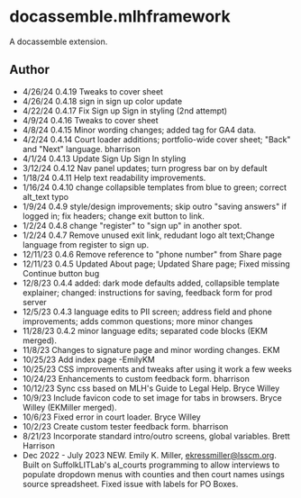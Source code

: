 # docassemble.mlhframework

A docassemble extension.

## Author
* 4/26/24   0.4.19 Tweaks to cover sheet
* 4/26/24   0.4.18 sign in sign up color update
* 4/22/24   0.4.17 Fix Sign up Sign in styling (2nd attempt)
* 4/9/24    0.4.16 Tweaks to cover sheet
* 4/8/24    0.4.15 Minor wording changes; added tag for GA4 data.
* 4/2/24    0.4.14 Court loader additions; portfolio-wide cover sheet; "Back" and "Next" language. bharrison
* 4/1/24    0.4.13 Update Sign Up Sign In styling
* 3/12/24   0.4.12 Nav panel updates; turn progress bar on by default
* 1/18/24   0.4.11 Help text readability improvements.
* 1/16/24   0.4.10 change collapsible templates from blue to green; correct alt_text typo
* 1/9/24    0.4.9 style/design improvements; skip outro "saving answers" if logged in; fix headers; change exit button to link.
* 1/2/24    0.4.8 change "register" to "sign up" in another spot.
* 1/2/24    0.4.7 Remove unused exit link, redudant logo alt text;Change language from register to sign up.
* 12/11/23  0.4.6 Remove reference to "phone number" from Share page
* 12/11/23  0.4.5 Updated About page; Updated Share page; Fixed missing Continue button bug
* 12/8/23   0.4.4 added: dark mode defaults added, collapsible template explainer; changed: instructions for saving, feedback form for prod server
* 12/5/23   0.4.3 language edits to PII screen; address field and phone improvements; adds common questions; more minor changes
* 11/28/23  0.4.2 minor language edits; separated code blocks (EKM merged).
* 11/8/23   Changes to signature page and minor wording changes. EKM
* 10/25/23  Add index page -EmilyKM
* 10/25/23  CSS improvements and tweaks after using it work a few weeks
* 10/24/23  Enhancements to custom feedback form. bharrison
* 10/12/23  Sync css based on MLH's Guide to Legal Help. Bryce Willey
* 10/9/23   Include favicon code to set image for tabs in browsers. Bryce Willey (EKMiller merged).
* 10/6/23   Fixed error in court loader. Bryce Willey 
* 10/2/23   Create custom tester feedback form. bharrison
* 8/21/23   Incorporate standard intro/outro screens, global variables. Brett Harrison
* Dec 2022 - July 2023   NEW. Emily K. Miller, ekressmiller@lsscm.org. Built on SuffolkLITLab's al_courts programming to allow interviews to populate dropdown menus with counties and then court names usings source spreadsheet. Fixed issue with labels for PO Boxes.

